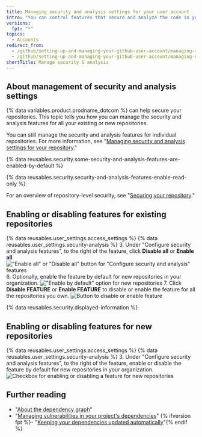 ```yaml
---
title: Managing security and analysis settings for your user account
intro: "You can control features that secure and analyze the code in your projects on {% data variables.product.prodname_dotcom %}."
versions:
  fpt: "*"
topics:
  - Accounts
redirect_from:
  - /github/setting-up-and-managing-your-github-user-account/managing-security-and-analysis-settings-for-your-user-account
  - /github/setting-up-and-managing-your-github-user-account/managing-user-account-settings/managing-security-and-analysis-settings-for-your-user-account
shortTitle: Manage security & analysis
---
```


## About management of security and analysis settings

{% data variables.product.prodname_dotcom %} can help secure your repositories. This topic tells you how you can manage the security and analysis features for all your existing or new repositories.

You can still manage the security and analysis features for individual repositories. For more information, see "[Managing security and analysis settings for your repository](/github/administering-a-repository/managing-security-and-analysis-settings-for-your-repository)."

{% data reusables.security.some-security-and-analysis-features-are-enabled-by-default %}

{% data reusables.security.security-and-analysis-features-enable-read-only %}

For an overview of repository-level security, see "[Securing your repository](/code-security/getting-started/securing-your-repository)."

## Enabling or disabling features for existing repositories

{% data reusables.user_settings.access_settings %}
{% data reusables.user_settings.security-analysis %} 3. Under "Configure security and analysis features", to the right of the feature, click **Disable all** or **Enable all**.
!["Enable all" or "Disable all" button for "Configure security and analysis" features](/assets/images/help/settings/security-and-analysis-disable-or-enable-all.png) 6. Optionally, enable the feature by default for new repositories in your organization.
!["Enable by default" option for new repositories](/assets/images/help/settings/security-and-analysis-enable-by-default-in-modal.png) 7. Click **Disable FEATURE** or **Enable FEATURE** to disable or enable the feature for all the repositories you own.
![Button to disable or enable feature](/assets/images/help/settings/security-and-analysis-enable-dependency-graph.png)

{% data reusables.security.displayed-information %}

## Enabling or disabling features for new repositories

{% data reusables.user_settings.access_settings %}
{% data reusables.user_settings.security-analysis %} 3. Under "Configure security and analysis features", to the right of the feature, enable or disable the feature by default for new repositories in your organization.
![Checkbox for enabling or disabling a feature for new repositories](/assets/images/help/settings/security-and-analysis-enable-or-disable-feature-checkbox.png)

## Further reading

- "[About the dependency graph](/github/visualizing-repository-data-with-graphs/about-the-dependency-graph)"
- "[Managing vulnerabilities in your project's dependencies](/github/managing-security-vulnerabilities/managing-vulnerabilities-in-your-projects-dependencies)"
  {% ifversion fpt %}- "[Keeping your dependencies updated automatically](/github/administering-a-repository/keeping-your-dependencies-updated-automatically)"{% endif %}
